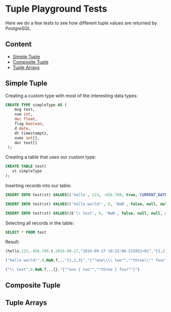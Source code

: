 # Tuple Playground Tests

Here we do a few tests to see how different tuple values are returned by PostgreSQL.

## Content

* [Simple Tuple](#simple-tuple)
* [Composite Tuple](#composite-tuple)
* [Tuple Arrays](#tuple-arrays)

## Simple Tuple

Creating a custom type with most of the interesting data types:

```sql
CREATE TYPE simpleType AS (
    msg text,
    num int,
    dec float,
    flag boolean,
    d date,
    dt timestamptz,
    nums int[],
    doc text[]
 );
```

Creating a table that uses our custom type:

```sql
CREATE TABLE test(
   st simpleType
);
```

Inserting records into our table:

```sql
INSERT INTO test(st) VALUES(('hello', 123, -456.789, true, CURRENT_DATE, CURRENT_TIMESTAMP, array[1,2,3], array['one', 'two', 'three']));

INSERT INTO test(st) VALUES(('hello world!', 0, 'NaN', false, null, null, array[1,2,3], array['one\ two', 'three" four']));

INSERT INTO test(st) VALUES((E'\\ text', 0, 'NaN', false, null, null, array[]::int[], array['one { two', 'three } four']));
```

Selecting all records in the table:

```sql
SELECT * FROM test
```

Result:

```js
(hello,123,-456.789,t,2016-09-17,"2016-09-17 18:22:08.515852+01","{1,2,3}","{one,two,three}")

("hello world!",0,NaN,f,,,"{1,2,3}","{""one\\\\ two"",""three\\"" four""}")

("\\ text",0,NaN,f,,,{},"{""one { two"",""three } four""}")
```

## Composite Tuple


## Tuple Arrays


